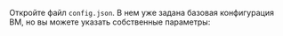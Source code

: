 Откройте файл `config.json`. В нем уже задана базовая конфигурация ВМ, но вы можете указать собственные параметры: